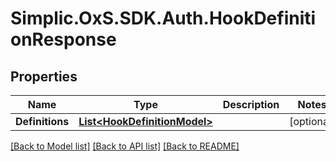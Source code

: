 # Simplic.OxS.SDK.Auth.HookDefinitionResponse

## Properties

Name | Type | Description | Notes
------------ | ------------- | ------------- | -------------
**Definitions** | [**List&lt;HookDefinitionModel&gt;**](HookDefinitionModel.md) |  | [optional] 

[[Back to Model list]](../README.md#documentation-for-models) [[Back to API list]](../README.md#documentation-for-api-endpoints) [[Back to README]](../README.md)

